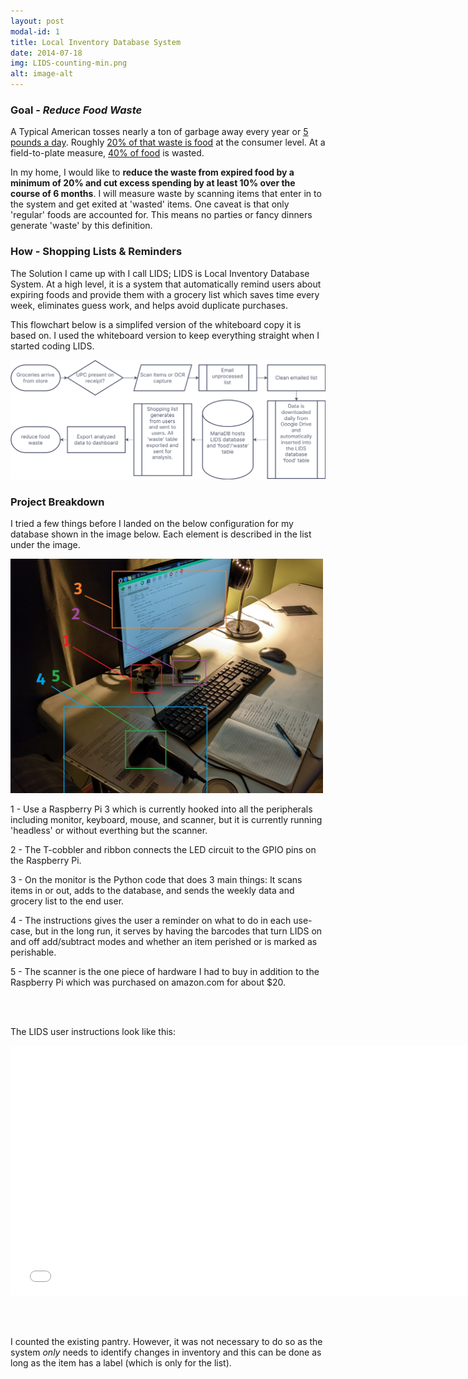 ```yaml
---
layout: post
modal-id: 1
title: Local Inventory Database System
date: 2014-07-18
img: LIDS-counting-min.png
alt: image-alt
---
```


### Goal - *Reduce Food Waste*

A Typical American tosses nearly a ton of garbage away every year or [5 pounds a day](https://www.epa.gov/facts-and-figures-about-materials-waste-and-recycling/national-overview-facts-and-figures-materials). Roughly [20% of that waste is food](https://journals.plos.org/plosone/article?id=10.1371/journal.pone.0195405) at the consumer level. At a field-to-plate measure, [40% of food](https://www.usda.gov/foodwaste/faqs) is wasted.

In my home, I would like to **reduce the waste from expired food by a minimum of 20% and cut excess spending by at least 10% over the course of 6 months**. I will measure waste by scanning items that enter in to the system and get exited at 'wasted' items. One caveat is that only 'regular' foods are accounted for. This means no parties or fancy dinners generate 'waste' by this definition.

### How - Shopping Lists & Reminders

The Solution I came up with I call LIDS; LIDS is Local Inventory Database System. At a high level, it is a system that automatically remind users about expiring foods and provide them with a grocery list which saves time every week, eliminates guess work, and helps avoid duplicate purchases.

This flowchart below is a simplifed version of the whiteboard copy it is based on. I used the whiteboard version to keep everything straight when I started coding LIDS.

<img src="\img\portfolio\lids_flowchart.png" alt="no_image" width="800"/>

### Project Breakdown

I tried a few things before I landed on the below configuration for my database shown in the image below. Each element is described in the list under the image.

<img src="\img\portfolio\the-system-cropped-min.jpg" alt="no_image" width="500"/>

1 - Use a Raspberry Pi 3 which is currently hooked into all the peripherals including monitor, keyboard, mouse, and scanner, but it is currently running 'headless' or without everthing but the scanner.

2 - The T-cobbler and ribbon connects the LED circuit to the GPIO pins on the Raspberry Pi.

3 - On the monitor is the Python code that does 3 main things: It scans items in or out, adds to the database, and sends the weekly data and grocery list to the end user. 

4 - The instructions gives the user a reminder on what to do in each use-case, but in the long run, it serves by having the barcodes that turn LIDS on and off add/subtract modes and whether an item perished or is marked as perishable.

5 - The scanner is the one piece of hardware I had to buy in addition to the Raspberry Pi which was purchased on amazon.com for about $20.
 
 <br><br>
 
The LIDS user instructions look like this:

<embed src="\img\portfolio\LIDS-scanner-instructions-v1.0.pdf" width="750" height="400" type="application/pdf">

 <br><br>

I counted the existing pantry. However, it was not necessary to do so as the system *only* needs to identify changes in inventory and this can be done as long as the item has a label (which is only for the list). 

<br>
<br>